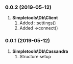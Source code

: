 ### 0.0.2 (2019-05-12)
1. **Simpletools\Db\Client**
     1. Added ::settings()
     2. Added ->connect()

### 0.0.1 (2019-05-12)
1. **Simpletools\Db\Cassandra**
     1. Structure setup
